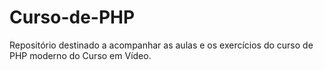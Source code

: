 # Curso-de-PHP
Repositório destinado a acompanhar as aulas e os exercícios do curso de PHP moderno do Curso em Vídeo.
